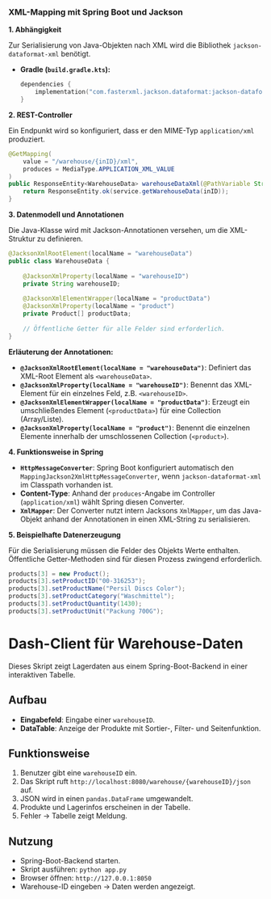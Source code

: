 ### XML-Mapping mit Spring Boot und Jackson

**1. Abhängigkeit**

Zur Serialisierung von Java-Objekten nach XML wird die Bibliothek
`jackson-dataformat-xml` benötigt.

* **Gradle (`build.gradle.kts`):**

  ```kotlin
  dependencies {  
      implementation("com.fasterxml.jackson.dataformat:jackson-dataformat-xml")  
  }
  ```

**2. REST-Controller**

Ein Endpunkt wird so konfiguriert, dass er den MIME-Typ `application/xml`
produziert.

```java
@GetMapping(
    value = "/warehouse/{inID}/xml",
    produces = MediaType.APPLICATION_XML_VALUE
)
public ResponseEntity<WarehouseData> warehouseDataXml(@PathVariable String inID){
    return ResponseEntity.ok(service.getWarehouseData(inID));
}
```

**3. Datenmodell und Annotationen**

Die Java-Klasse wird mit Jackson-Annotationen versehen, um die XML-Struktur zu
definieren.

```java
@JacksonXmlRootElement(localName = "warehouseData")  
public class WarehouseData {  
  
    @JacksonXmlProperty(localName = "warehouseID")  
    private String warehouseID;
    
    @JacksonXmlElementWrapper(localName = "productData")  
    @JacksonXmlProperty(localName = "product")  
    private Product[] productData;
    
    // Öffentliche Getter für alle Felder sind erforderlich.
}
```

**Erläuterung der Annotationen:**

* **`@JacksonXmlRootElement(localName = "warehouseData")`**: Definiert das
  XML-Root Element als `<warehouseData>`.
* **`@JacksonXmlProperty(localName = "warehouseID")`**: Benennt das XML-Element
  für ein einzelnes Feld, z.B. `<warehouseID>`.
* **`@JacksonXmlElementWrapper(localName = "productData")`**: Erzeugt ein
  umschließendes Element (`<productData>`) für eine Collection (Array/Liste).
* **`@JacksonXmlProperty(localName = "product")`**: Benennt die einzelnen
  Elemente innerhalb der umschlossenen Collection (`<product>`).

**4. Funktionsweise in Spring**

* **`HttpMessageConverter`**: Spring Boot konfiguriert automatisch den
  `MappingJackson2XmlHttpMessageConverter`, wenn `jackson-dataformat-xml` im
  Classpath vorhanden ist.
* **Content-Type**: Anhand der `produces`-Angabe im Controller
  (`application/xml`) wählt Spring diesen Converter.
* **`XmlMapper`**: Der Converter nutzt intern Jacksons `XmlMapper`, um das
  Java-Objekt anhand der Annotationen in einen XML-String zu serialisieren.

**5. Beispielhafte Datenerzeugung**

Für die Serialisierung müssen die Felder des Objekts Werte enthalten.
Öffentliche Getter-Methoden sind für diesen Prozess zwingend erforderlich.

```java
products[3] = new Product();
products[3].setProductID("00-316253");
products[3].setProductName("Persil Discs Color");
products[3].setProductCategory("Waschmittel");
products[3].setProductQuantity(1430);
products[3].setProductUnit("Packung 700G");
```

# Dash-Client für Warehouse-Daten

Dieses Skript zeigt Lagerdaten aus einem Spring-Boot-Backend in einer
interaktiven Tabelle.

## Aufbau

* **Eingabefeld**: Eingabe einer `warehouseID`.
* **DataTable**: Anzeige der Produkte mit Sortier-, Filter- und Seitenfunktion.

## Funktionsweise

1. Benutzer gibt eine `warehouseID` ein.
2. Das Skript ruft `http://localhost:8080/warehouse/{warehouseID}/json` auf.
3. JSON wird in einen `pandas.DataFrame` umgewandelt.
4. Produkte und Lagerinfos erscheinen in der Tabelle.
5. Fehler → Tabelle zeigt Meldung.

## Nutzung

* Spring-Boot-Backend starten.
* Skript ausführen: `python app.py`
* Browser öffnen: `http://127.0.0.1:8050`
* Warehouse-ID eingeben → Daten werden angezeigt.
